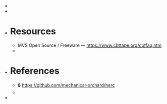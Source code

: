 -
-
- # Resources
	- MVS Open Source / Freeware — https://www.cbttape.org/cbtfaq.htm
	-
- # References
	- 🔒 https://github.com/mechanical-orchard/herc
	-
-